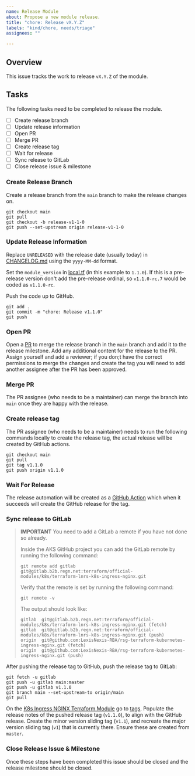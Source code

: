```yaml
---
name: Release Module
about: Propose a new module release.
title: "chore: Release vX.Y.Z"
labels: "kind/chore, needs/triage"
assignees: ""

---
```


<!--
This issue template is only to be used by project maintainers wanting to release a new version of the module.
-->

## Overview

This issue tracks the work to release `vX.Y.Z` of the module.

## Tasks

The following tasks need to be completed to release the module.

- [ ] Create release branch
- [ ] Update release information
- [ ] Open PR
- [ ] Merge PR
- [ ] Create release tag
- [ ] Wait for release
- [ ] Sync release to GitLab
- [ ] Close release issue & milestone

### Create Release Branch

Create a release branch from the `main` branch to make the release changes on.

```shell
git checkout main
git pull
git checkout -b release-v1-1-0
git push --set-upstream origin release-v1-1-0
```

### Update Release Information

Replace `UNRELEASED` with the release date (usually today) in [CHANGELOG.md](./CHANGELOG.md) using the `yyyy-MM-dd` format.

Set the `module_version` in [local.tf](./local.tf) (in this example to `1.1.0`). If this is a pre-release version don't add the pre-release ordinal, so `v1.1.0-rc.7` would be coded as `v1.1.0-rc`.

Push the code up to GitHub.

```shell
git add .
git commit -m "chore: Release v1.1.0"
git push
```

### Open PR

Open a [PR](https://github.com/LexisNexis-RBA/rsg-terraform-kubernetes-ingress-nginx/pulls) to merge the release branch in the `main` branch and add it to the release milestone. Add any additional content for the release to the PR. Assign yourself and add a reviewer; if you don;t have the correct permissions to merge the changes and create the tag you will need to add another assignee after the PR has been approved.

### Merge PR

The PR assignee (who needs to be a maintainer) can merge the branch into `main` once they are happy with the release.

### Create release tag

The PR assignee (who needs to be a maintainer) needs to run the following commands locally to create the release tag, the actual release will be created by GitHub actions.

```shell
git checkout main
git pull
git tag v1.1.0
git push origin v1.1.0
```

### Wait For Release

The release automation will be created as a [GitHub Action](https://github.com/LexisNexis-RBA/rsg-terraform-kubernetes-ingress-nginx/actions/workflows/publish-release.yaml) which when it succeeds will create the GitHub release for the tag.

### Sync release to GitLab

> **IMPORTANT**
> You need to add a GitLab a remote if you have not done so already.
>
> Inside the AKS GitHub project you can add the GitLab remote by running the following command:
>
> `git remote add gitlab git@gitlab.b2b.regn.net:terraform/official-modules/k8s/terraform-lnrs-k8s-ingress-nginx.git`
>
> Verify that the remote is set by running the following command:
>
> `git remote -v`
>
> The output should look like:
>
> ```shell
> gitlab  git@gitlab.b2b.regn.net:terraform/official-modules/k8s/terraform-lnrs-k8s-ingress-nginx.git (fetch)
> gitlab  git@gitlab.b2b.regn.net:terraform/official-modules/k8s/terraform-lnrs-k8s-ingress-nginx.git (push)
> origin  git@github.com:LexisNexis-RBA/rsg-terraform-kubernetes-ingress-nginx.git (fetch)
> origin  git@github.com:LexisNexis-RBA/rsg-terraform-kubernetes-ingress-nginx.git (push)
> ```

After pushing the release tag to GitHub, push the release tag to GitLab:

```shell
git fetch -u gitlab
git push -u gitlab main:master
git push -u gitlab v1.1.0
git branch main --set-upstream-to origin/main
git pull
```

On the [K8s Ingress NGINX Terraform Module](https://gitlab.b2b.regn.net/terraform/official-modules/k8s/terraform-lnrs-k8s-ingress-nginx) go to [tags](https://gitlab.b2b.regn.net/terraform/official-modules/k8s/terraform-lnrs-k8s-ingress-nginx/-/tags). Populate the release notes of the pushed release tag (`v1.1.0`), to align with the GitHub release. Create the minor version sliding tag (`v1.1`), and recreate the major version sliding tag (`v1`) that is currently there. Ensure these are created from `master`.

### Close Release Issue & Milestone

Once these steps have been completed this issue should be closed and the release milestone should be closed.
